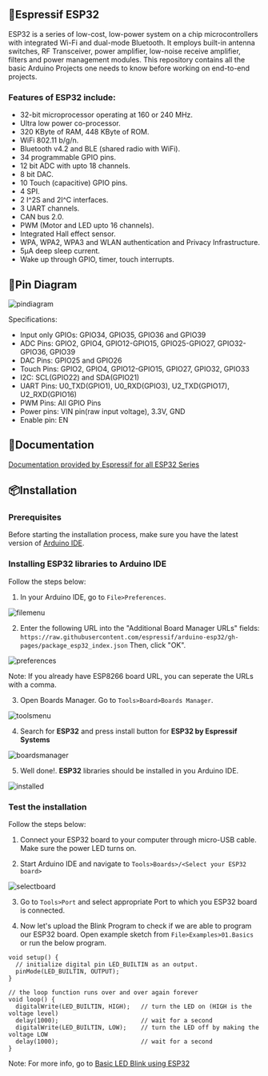 ## 📌Espressif ESP32
ESP32 is a series of low-cost, low-power system on a chip microcontrollers with integrated Wi-Fi and dual-mode Bluetooth. It employs built-in antenna switches, RF Transceiver, power amplifier, low-noise receive amplifier, filters and power management modules.
This repository contains all the basic Arduino Projects one needs to know before working on end-to-end projects.
### Features of ESP32 include:
- 32-bit microprocessor operating at 160 or 240 MHz.
- Ultra low power co-processor.
- 320 KByte of RAM, 448 KByte of ROM.
-  WiFi 802.11 b/g/n.
-  Bluetooth v4.2 and BLE (shared radio with WiFi).
-  34 programmable GPIO pins.
-  12 bit ADC with upto 18 channels.
-  8 bit DAC.
-  10 Touch (capacitive) GPIO pins.
-  4 SPI.
-  2 I^2S and 2I^C interfaces.
-  3 UART channels.
- CAN bus 2.0.
-  PWM (Motor and LED upto 16 channels).
-  Integrated Hall effect sensor.
-  WPA, WPA2, WPA3 and WLAN authentication and Privacy Infrastructure.
-  5μA deep sleep current.
-  Wake up through GPIO, timer, touch interrupts.
## 📍Pin Diagram
![pindiagram](https://lastminuteengineers.b-cdn.net/wp-content/uploads/iot/ESP32-Pinout.png)

Specifications:
- Input only GPIOs: GPIO34, GPIO35, GPIO36 and GPIO39
- ADC Pins: GPIO2, GPIO4, GPIO12-GPIO15, GPIO25-GPIO27, GPIO32-GPIO36, GPIO39
- DAC Pins: GPIO25 and GPIO26
- Touch Pins: GPIO2, GPIO4, GPIO12-GPIO15, GPIO27, GPIO32, GPIO33
- I2C: SCL(GPIO22) and SDA(GPIO21)
- UART Pins: U0_TXD(GPIO1), U0_RXD(GPIO3), U2_TXD(GPIO17), U2_RXD(GPIO16)
- PWM Pins: All GPIO Pins
- Power pins: VIN pin(raw input voltage), 3.3V, GND
- Enable pin: EN
## 📃Documentation

[Documentation provided by Espressif for all ESP32 Series](https://www.espressif.com/en/support/documents/technical-documents)

## 📦Installation

### Prerequisites
Before starting the installation process, make sure you have the latest version of [Arduino IDE][1].

[1]: <https://www.arduino.cc/en/software>

### Installing ESP32 libraries to Arduino IDE
Follow the steps below:
1. In your Arduino IDE, go to `File>Preferences`.

![filemenu][filemenu]

2. Enter the following URL into the "Additional Board Manager URLs" fields:
`https://raw.githubusercontent.com/espressif/arduino-esp32/gh-pages/package_esp32_index.json`
Then, click "OK".

![preferences][preferences]

Note: If you already have ESP8266 board URL, you can seperate the URLs with a comma.

3. Open Boards Manager. Go to `Tools>Board>Boards Manager`.

![toolsmenu][toolsmenu]

4. Search for **ESP32** and press install button for **ESP32 by Espressif Systems**

![boardsmanager][boardsmanager]

5. Well done!. **ESP32** libraries should be installed in you Arduino IDE.

![installed][installed]

### Test the installation
Follow the steps below:

1. Connect your ESP32 board to your computer through micro-USB cable. Make sure the power LED turns on.

2. Start Arduino IDE and navigate to `Tools>Boards>/<Select your ESP32 board>`

![selectboard][selectboard]

3. Go to `Tools>Port` and select appropriate Port to which you ESP32 board is connected.

4. Now let's upload the Blink Program to check if we are able to program our ESP32 board. Open example sketch from `File>Examples>01.Basics` or run the below program.
```
void setup() {
  // initialize digital pin LED_BUILTIN as an output.
  pinMode(LED_BUILTIN, OUTPUT);
}

// the loop function runs over and over again forever
void loop() {
  digitalWrite(LED_BUILTIN, HIGH);   // turn the LED on (HIGH is the voltage level)
  delay(1000);                       // wait for a second
  digitalWrite(LED_BUILTIN, LOW);    // turn the LED off by making the voltage LOW
  delay(1000);                       // wait for a second
}
```
Note: For more info, go to [Basic LED Blink using ESP32](https://github.com/prathimacode-hub/IoT-Spot/tree/main/ESP32/Basic%20LED%20Blink%20using%20ESP32)

[filemenu]: <https://i0.wp.com/randomnerdtutorials.com/wp-content/uploads/2016/12/arduino-ide-open-preferences.png?w=196&quality=100&strip=all&ssl=1>
[preferences]: <https://i0.wp.com/randomnerdtutorials.com/wp-content/uploads/2022/04/ESP32-URL-Arduino-IDE.png?w=828&quality=100&strip=all&ssl=1>
[toolsmenu]: <https://i0.wp.com/randomnerdtutorials.com/wp-content/uploads/2018/06/boardsManager.png?w=628&quality=100&strip=all&ssl=1>
[boardsmanager]: <https://i0.wp.com/randomnerdtutorials.com/wp-content/uploads/2018/06/installing.png?w=786&quality=100&strip=all&ssl=1>
[installed]: <https://i0.wp.com/randomnerdtutorials.com/wp-content/uploads/2019/07/ESP32-Board-add-on-in-Arduino-IDE-installed.png?w=786&quality=100&strip=all&ssl=1>
[selectboard]: <https://circuitdigest.com/sites/default/files/inlineimages/u/Select-ESP32Dev-from-tools.png>

